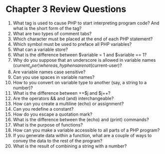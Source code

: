 # Chapter 3 Review Questions
1. What tag is used to cause PHP to start interpreting program code? And what is the short form of the tag?
2. What are two types of comment tabs?
3. Which character must be placed at the end of each PHP statement?
4. Which symbol must be used to preface all PHP variables?
5. What can a variable store?
6. What is the difference between $variable = 1 and $variable == 1?
7. Why do you suppose that an underscore is allowed in variable names ($current_user) whereas, hyphens are not ($current-user)?
8. Are variable names case sensitive?
9. Can you use spaces in variable names?
10. How to you convert on variable type to another (say, a string to a number)?
11. What is the difference between ++$j and $j++?
12. Are the operators && and (and) interchangeable?
13. How can you create a multiline (echo) or assignment?
14. Can you redefine a constant?
15. How do you escape a quotation mark?
16. What is the difference between the (echo) and (print) commands?
17. What is the purpose of functions?
18. How can you make a variable accessible to all parts of a PHP program?
19. If you generate data within a function, what are a couple of ways to convey the data to the rest of the program?
20. What is the result of combining a string with a number?
